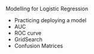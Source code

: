 Modelling for Logistic Regression
- Practicing deploying a model
- AUC
- ROC curve
- GridSearch
- Confusion Matrices
